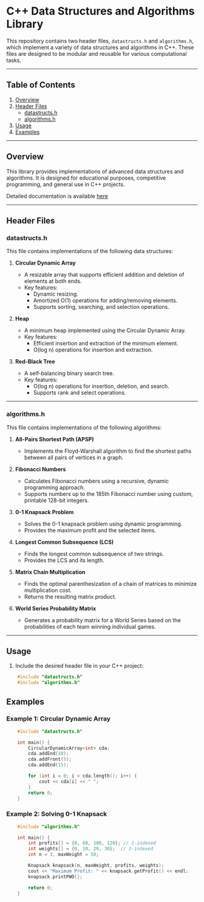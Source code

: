 # C++ Data Structures and Algorithms Library

This repository contains two header files, `datastructs.h` and `algorithms.h`, which implement a variety of data structures and algorithms in C++. These files are designed to be modular and reusable for various computational tasks.

---

## Table of Contents

1. [Overview](#overview)
2. [Header Files](#header-files)
   - [datastructs.h](#datastructsh)
   - [algorithms.h](#algorithmsh)
3. [Usage](#usage)
4. [Examples](#examples)

---

## Overview

This library provides implementations of advanced data structures and algorithms. It is designed for educational purposes, competitive programming, and general use in C++ projects.

Detailed documentation is available [here](./Docs/html/index.html)

---

## Header Files

### datastructs.h

This file contains implementations of the following data structures:

1. **Circular Dynamic Array**  
   - A resizable array that supports efficient addition and deletion of elements at both ends.
   - Key features:
     - Dynamic resizing.
     - Amortized O(1) operations for adding/removing elements.
     - Supports sorting, searching, and selection operations.

2. **Heap**  
   - A minimum heap implemented using the Circular Dynamic Array.
   - Key features:
     - Efficient insertion and extraction of the minimum element.
     - O(log n) operations for insertion and extraction.

3. **Red-Black Tree**  
   - A self-balancing binary search tree.
   - Key features:
     - O(log n) operations for insertion, deletion, and search.
     - Supports rank and select operations.

---

### algorithms.h

This file contains implementations of the following algorithms:

1. **All-Pairs Shortest Path (APSP)**  
   - Implements the Floyd-Warshall algorithm to find the shortest paths between all pairs of vertices in a graph.

2. **Fibonacci Numbers**  
   - Calculates Fibonacci numbers using a recursive, dynamic programming approach.
   - Supports numbers up to the 185th Fibonacci number using custom, printable 128-bit integers.

3. **0-1 Knapsack Problem**  
   - Solves the 0-1 knapsack problem using dynamic programming.
   - Provides the maximum profit and the selected items.

4. **Longest Common Subsequence (LCS)**  
   - Finds the longest common subsequence of two strings.
   - Provides the LCS and its length.

5. **Matrix Chain Multiplication**  
   - Finds the optimal parenthesization of a chain of matrices to minimize multiplication cost.
   - Returns the resulting matrix product.

6. **World Series Probability Matrix**  
   - Generates a probability matrix for a World Series based on the probabilities of each team winning individual games.

---

## Usage

1. Include the desired header file in your C++ project:

```cpp
    #include "datastructs.h"
    #include "algorithms.h"
```

## Examples

### Example 1: Circular Dynamic Array

```cpp
    #include "datastructs.h"

    int main() {
        CircularDynamicArray<int> cda;
        cda.addEnd(10);
        cda.addFront(5);
        cda.addEnd(15);

        for (int i = 0; i < cda.length(); i++) {
            cout << cda[i] << " ";
        }
        return 0;
    }
```

### Example 2: Solving 0-1 Knapsack

```cpp
    #include "algorithms.h"

    int main() {
        int profits[] = {0, 60, 100, 120}; // 1-indexed
        int weights[] = {0, 10, 20, 30};  // 1-indexed
        int n = 3, maxWeight = 50;

        Knapsack knapsack(n, maxWeight, profits, weights);
        cout << "Maximum Profit: " << knapsack.getProfit() << endl;
        knapsack.printPWO();

        return 0;
    }
```
